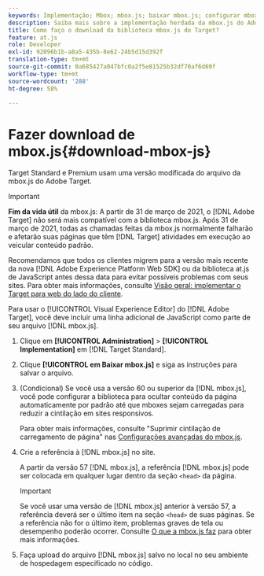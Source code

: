 ```yaml
---
keywords: Implementação; Mbox; mbox.js; baixar mbox.js; configurar mbox.js
description: Saiba mais sobre a implementação herdada da mbox.js do Adobe Target. Migrar para o SDK da Web da Adobe Experience Platform (AEP Web SDK) ou para a versão mais recente da at.js.
title: Como faço o download da biblioteca mbox.js do Target?
feature: at.js
role: Developer
exl-id: 92096b1b-a8a5-435b-8e62-24b5d15d392f
translation-type: tm+mt
source-git-commit: 0a685427a047bfc0a2f5e81525b32df70af6d69f
workflow-type: tm+mt
source-wordcount: '288'
ht-degree: 58%

---
```


# Fazer download de mbox.js{#download-mbox-js}

Target Standard e Premium usam uma versão modificada do arquivo da mbox.js do Adobe Target.

>[!IMPORTANT]
>
>**Fim da vida útil** da mbox.js: A partir de 31 de março de 2021, o  [!DNL Adobe Target] não será mais compatível com a biblioteca mbox.js. Após 31 de março de 2021, todas as chamadas feitas da mbox.js normalmente falharão e afetarão suas páginas que têm [!DNL Target] atividades em execução ao veicular conteúdo padrão.
>
>Recomendamos que todos os clientes migrem para a versão mais recente da nova [!DNL Adobe Experience Platform Web SDK] ou da biblioteca at.js de JavaScript antes dessa data para evitar possíveis problemas com seus sites. Para obter mais informações, consulte [Visão geral: implementar o Target para web do lado do cliente](/help/c-implementing-target/c-implementing-target-for-client-side-web/implement-target-for-client-side-web.md).

Para usar o [!UICONTROL Visual Experience Editor] do [!DNL Adobe Target], você deve incluir uma linha adicional de JavaScript como parte de seu arquivo [!DNL mbox.js].

1. Clique em **[!UICONTROL Administration]** > **[!UICONTROL Implementation]** em [!DNL Target Standard].
1. Clique **[!UICONTROL em Baixar mbox.js]** e siga as instruções para salvar o arquivo.
1. (Condicional) Se você usa a versão 60 ou superior da [!DNL mbox.js], você pode configurar a biblioteca para ocultar conteúdo da página automaticamente por padrão até que mboxes sejam carregadas para reduzir a cintilação em sites responsivos.

   Para obter mais informações, consulte &quot;Suprimir cintilação de carregamento de página&quot; nas [Configurações avançadas do mbox.js](/help/c-implementing-target/c-implementing-target-for-client-side-web/t-mbox-download/advanced-mboxjs-settings.md#reference_A9C8DAC6DF7743EDBCF1D71F8F20843C).

1. Crie a referência à [!DNL mbox.js] no site.

   A partir da versão 57 [!DNL mbox.js], a referência [!DNL mbox.js] pode ser colocada em qualquer lugar dentro da seção `<head>` da página.

   >[!IMPORTANT]
   >
   >Se você usar uma versão de [!DNL mbox.js] anterior à versão 57, a referência deverá ser o último item na seção `<head>` de suas páginas. Se a referência não for o último item, problemas graves de tela ou desempenho poderão ocorrer. Consulte [O que a mbox.js faz](/help/c-implementing-target/c-implementing-target-for-client-side-web/t-mbox-download/mbox-technical.md) para obter mais informações.

1. Faça upload do arquivo [!DNL mbox.js] salvo no local no seu ambiente de hospedagem especificado no código.
